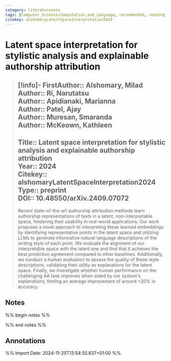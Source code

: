 ```yaml
---
category: literaturenote
tags: [Computer_Science/Computation_and_Language, recommended, reading_complete, authorship_attribution]
citekey: alshomaryLatentSpaceInterpretation2024
---
```

# Latent space interpretation for stylistic analysis and explainable authorship attribution

> [!info]-
> **FirstAuthor**:: Alshomary, Milad  
> **Author**:: Ri, Narutatsu  
> **Author**:: Apidianaki, Marianna  
> **Author**:: Patel, Ajay  
> **Author**:: Muresan, Smaranda  
> **Author**:: McKeown, Kathleen  
> ---    
> **Title**:: Latent space interpretation for stylistic analysis and explainable authorship attribution  
> **Year**:: 2024   
> **Citekey**:: alshomaryLatentSpaceInterpretation2024  
> **Type**:: preprint  
> **DOI**:: 10.48550/arXiv.2409.07072
> ---
> Recent state-of-the-art authorship attribution methods learn authorship representations of texts in a latent, non-interpretable space, hindering their usability in real-world applications. Our work proposes a novel approach to interpreting these learned embeddings by identifying representative points in the latent space and utilizing LLMs to generate informative natural language descriptions of the writing style of each point. We evaluate the alignment of our interpretable space with the latent one and find that it achieves the best prediction agreement compared to other baselines. Additionally, we conduct a human evaluation to assess the quality of these style descriptions, validating their utility as explanations for the latent space. Finally, we investigate whether human performance on the challenging AA task improves when aided by our system's explanations, finding an average improvement of around +20% in accuracy.

## Notes
%% begin notes %%

%% end notes %%

## Annotations



%% Import Date: 2024-11-25T13:54:55.837+01:00 %%
